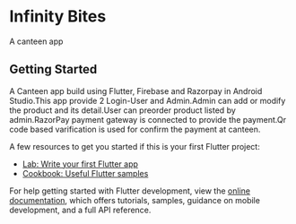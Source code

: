# Infinity Bites

A canteen app

## Getting Started

A Canteen app build using Flutter, Firebase and Razorpay in Android Studio.This app provide 2 Login-User and Admin.Admin can add or modify the product and its detail.User can preorder product listed by admin.RazorPay payment gateway is connected to provide the payment.Qr code based varification is used for confirm the payment at canteen.


A few resources to get you started if this is your first Flutter project:

- [Lab: Write your first Flutter app](https://docs.flutter.dev/get-started/codelab)
- [Cookbook: Useful Flutter samples](https://docs.flutter.dev/cookbook)

For help getting started with Flutter development, view the
[online documentation](https://docs.flutter.dev/), which offers tutorials,
samples, guidance on mobile development, and a full API reference.

